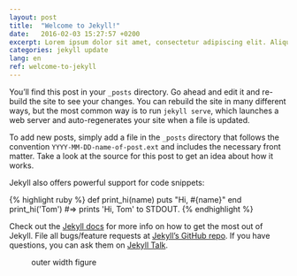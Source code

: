 ```yaml
---
layout: post
title:  "Welcome to Jekyll!"
date:   2016-02-03 15:27:57 +0200
excerpt: Lorem ipsum dolor sit amet, consectetur adipiscing elit. Aliquam hendrerit id massa quis auctor. Mauris porta vehicula massa, sit amet facilisis justo consectetur quis. Curabitur vel elementum risus. Proin facilisis rhoncus nisi vitae ullamcorper.
categories: jekyll update
lang: en
ref: welcome-to-jekyll
---
```

You’ll find this post in your `_posts` directory. Go ahead and edit it and re-build the site to see your changes. You can rebuild the site in many different ways, but the most common way is to run `jekyll serve`, which launches a web server and auto-regenerates your site when a file is updated.

To add new posts, simply add a file in the `_posts` directory that follows the convention `YYYY-MM-DD-name-of-post.ext` and includes the necessary front matter. Take a look at the source for this post to get an idea about how it works.

Jekyll also offers powerful support for code snippets:

{% highlight ruby %}
def print_hi(name)
  puts "Hi, #{name}"
end
print_hi('Tom')
#=> prints 'Hi, Tom' to STDOUT.
{% endhighlight %}

Check out the [Jekyll docs][jekyll-docs] for more info on how to get the most out of Jekyll. File all bugs/feature requests at [Jekyll’s GitHub repo][jekyll-gh]. If you have questions, you can ask them on [Jekyll Talk][jekyll-talk].

<figure class="image">
  <img data-action="zoom" src="https://cdn-images-1.medium.com/max/1200/1*d51UjEEcrhEMSmUfFmQQtA.gif" alt=""/>
  <figcaption>outer width figure</figcaption>
</figure>

[jekyll-docs]: http://jekyllrb.com/docs/home
[jekyll-gh]:   https://github.com/jekyll/jekyll
[jekyll-talk]: https://talk.jekyllrb.com/
